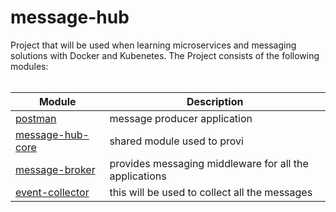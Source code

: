 # message-hub
Project that will be used when learning microservices and messaging solutions with Docker and Kubenetes. The Project consists of the following modules:<br><br>


 | Module                                 | Description                                                         |
 |----------------------------------------|---------------------------------------------------------------------|
 | [postman](postman)                     | message producer application                                        |
 | [message-hub-core](message-hub-core)   | shared module used to provi            |
 | [message-broker](message-broker)       | provides messaging middleware for all the applications              |
 | [event-collector](event-collector)     | this will be used to collect all the messages                       |

